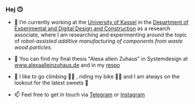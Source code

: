 ### Hej 🙃

- 🔭 I’m currently working at the [University of Kassel](https://www.uni-kassel.de/uni/) in the [Department of Experimental and Digital Design and Construction](https://www.uni-kassel.de/fb06/institute/architektur/fachgebiete/experimentelles-und-digitales-entwerfen-und-konstruieren/home) as a research associate, where I am researching and experimenting around the topic of _robot-assisted additive manufacturing of components from waste wood particles_.

- 🤖 You can find my final thesis "Alexa allein Zuhaus" in Systemdesign at www.alexaalleinzuhaus.de and in my [respo](https://github.com/highnze/alexaalleinzuhaus.de)

- 🍃 I like to go climbing 🧗‍♀️ , riding my bike 🚴‍♀️ and I am always on the lookout for the latest sweets 🍪

- 📫 Feel free to get in touch via [Telegram](https://t.me/highnze/) or [Instagram](https://www.instagram.com/lisahighnze/)


<!--
**highnze/highnze** is a ✨ _special_ ✨ repository because its `README.md` (this file) appears on your GitHub profile.

Here are some ideas to get you started:

- 🔭 I’m currently working on ...
- 🌱 I’m currently learning ...
- 👯 I’m looking to collaborate on ...
- 🤔 I’m looking for help with ...
- 💬 Ask me about ...
- 📫 How to reach me: ...
- 😄 Pronouns: ...
- ⚡ Fun fact: ...
-->
